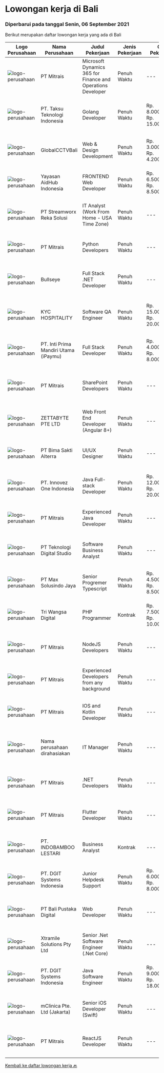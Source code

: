 
  # Lowongan kerja di Bali

  ### Diperbarui pada tanggal Senin, 06 September 2021

  Berikut merupakan daftar lowongan kerja yang ada di Bali

  |Logo Perusahaan | Nama Perusahaan | Judul Pekerjaan | Jenis Pekerjaan | Gaji Pekerjaan | Lokasi | Deskripsi | Tanggal diunggah | Pranala |
  | -------------- | --------------- | --------------- | --------- | --------- | -------------- | ------- | ----------- | ----------- |
  |![logo-perusahaan](https://image-service-cdn.seek.com.au/969b0c47f133a1e0155056a5d964c63953dd6304/ee4dce1061f3f616224767ad58cb2fc751b8d2dc)|PT Mitrais|Microsoft Dynamics 365 for Finance and Operations Developer|Penuh Waktu|---|Denpasar|Build your Career with Mitrais! We're looking for an experienced Microsoft Dynamics 365 for Finance and Operations Developer to be part of our...|Minggu, 05 September 2021|https://www.jobstreet.co.id/id/job/microsoft-dynamics-365-for-finance-and-operations-developer-3610631?token=0~2c6e4bba-7036-4304-993f-61353893682c&sectionRank=1&jobId=jobstreet-id-job-3610631|
|![logo-perusahaan](https://image-service-cdn.seek.com.au/cdad7eadbef6a47d2c5b4d08a7c1b9886e8f7f8f/ee4dce1061f3f616224767ad58cb2fc751b8d2dc)|PT. Taksu Teknologi Indonesia|Golang Developer|Penuh Waktu|Rp. 8.000.000-Rp. 15.000.000|Tangerang|Let’s Build Your Future with Us! Taksu Teknologi is a software development company with presence in Singapore and Indonesia (Bali and Tangerang). We...|Minggu, 05 September 2021|https://www.jobstreet.co.id/id/job/golang-developer-3605555?token=0~2c6e4bba-7036-4304-993f-61353893682c&sectionRank=2&jobId=jobstreet-id-job-3605555|
|![logo-perusahaan](https://image-service-cdn.seek.com.au/ad6b76ed4061fd1c6057b554ff158c654b44fdc3/ee4dce1061f3f616224767ad58cb2fc751b8d2dc)|GlobalCCTVBali|Web & Design Development|Penuh Waktu|Rp. 3.000.000-Rp. 4.200.000|Bali|Requirements1.       Pendidikan minimal S12.       Jurusan IT lebih diutamakan3.       Usia minimal 24 tahun4.       Memiliki pengalaman di bidang Web...|Sabtu, 04 September 2021|https://www.jobstreet.co.id/id/job/web-design-development-3604314?token=0~2c6e4bba-7036-4304-993f-61353893682c&sectionRank=3&jobId=jobstreet-id-job-3604314|
|![logo-perusahaan](https://image-service-cdn.seek.com.au/9b692f209622949279e729a0faf85c537e22289b/ee4dce1061f3f616224767ad58cb2fc751b8d2dc)|Yayasan AidHub Indonesia|FRONTEND Web Developer|Penuh Waktu|Rp. 6.500.000-Rp. 8.500.000|Badung|Job DescriptionResponsibilities: This role will report to the IT Manager Candidate must be able to manage the complete software development process of...|Jumat, 03 September 2021|https://www.jobstreet.co.id/id/job/frontend-web-developer-3610873?token=0~2c6e4bba-7036-4304-993f-61353893682c&sectionRank=4&jobId=jobstreet-id-job-3610873|
|![logo-perusahaan](https://image-service-cdn.seek.com.au/cd7e06fc22850c741eb8275c78b78d2cd1ec15f8/ee4dce1061f3f616224767ad58cb2fc751b8d2dc)|PT Streamworx Reka Solusi|IT Analyst (Work From Home - USA Time Zone)|Penuh Waktu|---|Jakarta Raya|Responsibilities: Troubleshoot and improve existing processes: This can include processes that are written in JavaScript, or REST/SOAP Processes....|Jumat, 03 September 2021|https://www.jobstreet.co.id/id/job/it-analyst-work-from-home-usa-time-zone-3617936?token=0~2c6e4bba-7036-4304-993f-61353893682c&sectionRank=5&jobId=jobstreet-id-job-3617936|
|![logo-perusahaan](https://image-service-cdn.seek.com.au/969b0c47f133a1e0155056a5d964c63953dd6304/ee4dce1061f3f616224767ad58cb2fc751b8d2dc)|PT Mitrais|Python Developers|Penuh Waktu|---|Bali|Build your Career with Mitrais !  We're looking for experienced Python Developers to be part of our team. What will you be doing?  Liasing with...|Kamis, 02 September 2021|https://www.jobstreet.co.id/id/job/python-developers-3606917?token=0~2c6e4bba-7036-4304-993f-61353893682c&sectionRank=6&jobId=jobstreet-id-job-3606917|
|![logo-perusahaan](https://image-service-cdn.seek.com.au/bbf2137c41f12d6e9394eaecc245409d87abbbf0/ee4dce1061f3f616224767ad58cb2fc751b8d2dc)|Bullseye|Full Stack .NET Developer|Penuh Waktu|---|Bali|The support &amp; site reliability engineer (SSRE) – the position was established to support the software development and improvement of our platform...|Kamis, 02 September 2021|https://www.jobstreet.co.id/id/job/full-stack-net-developer-3602408?token=0~2c6e4bba-7036-4304-993f-61353893682c&sectionRank=7&jobId=jobstreet-id-job-3602408|
|![logo-perusahaan](https://us.123rf.com/450wm/pavelstasevich/pavelstasevich1811/pavelstasevich181101027/112815900-stock-vector-no-image-available-icon-flat-vector.jpg?ver=6)|KYC HOSPITALITY|Software QA Engineer|Penuh Waktu|Rp. 15.000.000-Rp. 20.000.000|Bali|MINIMUM 5 YEARS QA EXPERIENCEKYC is the global technology ecosystem for Hotels, focused on revolutionizing the archaic workflow that has plagued the...|Kamis, 02 September 2021|https://www.jobstreet.co.id/id/job/software-qa-engineer-4649415/origin/my?token=0~2c6e4bba-7036-4304-993f-61353893682c&sectionRank=8&jobId=jobstreet-my-job-4649415|
|![logo-perusahaan](https://image-service-cdn.seek.com.au/3cfcf3b08437c3b9e8bce9eefde4d326596fb58a/ee4dce1061f3f616224767ad58cb2fc751b8d2dc)|PT. Inti Prima Mandiri Utama (iPaymu)|Full Stack Developer|Penuh Waktu|Rp. 4.000.000-Rp. 8.000.000|Denpasar|Kualifikasi:  Menguasai Laravel Framework Bisa bekerja dalam TIM Bisa bekerja dalam DEADLINE Supel &amp; KREATIF! LOYAL Berintegritas tinggi|Kamis, 02 September 2021|https://www.jobstreet.co.id/id/job/full-stack-developer-3616758?token=0~2c6e4bba-7036-4304-993f-61353893682c&sectionRank=9&jobId=jobstreet-id-job-3616758|
|![logo-perusahaan](https://image-service-cdn.seek.com.au/969b0c47f133a1e0155056a5d964c63953dd6304/ee4dce1061f3f616224767ad58cb2fc751b8d2dc)|PT Mitrais|SharePoint Developers|Penuh Waktu|---|Denpasar|Build your Career with Mitrais ! We're looking for experienced SharePoint Developers to be part of our team  What will you be doing? Develop REST APIs...|Rabu, 01 September 2021|https://www.jobstreet.co.id/id/job/sharepoint-developers-3606460?token=0~2c6e4bba-7036-4304-993f-61353893682c&sectionRank=10&jobId=jobstreet-id-job-3606460|
|![logo-perusahaan](https://image-service-cdn.seek.com.au/a9ad8fdd00d66418bb5e9ec41ddbc2318ccec822/ee4dce1061f3f616224767ad58cb2fc751b8d2dc)|ZETTABYTE PTE LTD|Web Front End Developer (Angular 8+)|Penuh Waktu|---|Badung|Company Introduction Zettabyte is a software development company that focuses on the education sector. We work together with our multicultural team...|Kamis, 02 September 2021|https://www.jobstreet.co.id/id/job/web-front-end-developer-angular-8-3616643?token=0~2c6e4bba-7036-4304-993f-61353893682c&sectionRank=11&jobId=jobstreet-id-job-3616643|
|![logo-perusahaan](https://image-service-cdn.seek.com.au/3b449304b19b7a5909fe2d6166b69cb2e3dfc9ad/ee4dce1061f3f616224767ad58cb2fc751b8d2dc)|PT Bima Sakti Alterra|UI/UX Designer|Penuh Waktu|---|Denpasar|Job Description Implement recent studies and findings to establish the best overall design elements to include in UX design experiences  Create...|Rabu, 01 September 2021|https://www.jobstreet.co.id/id/job/ui-ux-designer-3616070?token=0~2c6e4bba-7036-4304-993f-61353893682c&sectionRank=12&jobId=jobstreet-id-job-3616070|
|![logo-perusahaan](https://image-service-cdn.seek.com.au/b298687ae02f9798573838624580ad51c34fe2f1/ee4dce1061f3f616224767ad58cb2fc751b8d2dc)|PT. Innovez One Indonesia|Java Full-stack Developer|Penuh Waktu|Rp. 12.000.000-Rp. 20.000.000|Jakarta Raya|We are looking for a dynamic and talented Java Full Stack Developer with strong OOAD background to join our global team. You will work in a SCRUM team...|Rabu, 01 September 2021|https://www.jobstreet.co.id/id/job/java-full-stack-developer-3602285?token=0~2c6e4bba-7036-4304-993f-61353893682c&sectionRank=13&jobId=jobstreet-id-job-3602285|
|![logo-perusahaan](https://image-service-cdn.seek.com.au/969b0c47f133a1e0155056a5d964c63953dd6304/ee4dce1061f3f616224767ad58cb2fc751b8d2dc)|PT Mitrais|Experienced Java Developer|Penuh Waktu|---|Bali|Build your Career with Mitrais!  We have clients who are urgently looking for Experienced Java developers for an immediate start. What will you be...|Selasa, 31 Agustus 2021|https://www.jobstreet.co.id/id/job/experienced-java-developer-3601163?token=0~2c6e4bba-7036-4304-993f-61353893682c&sectionRank=14&jobId=jobstreet-id-job-3601163|
|![logo-perusahaan](https://image-service-cdn.seek.com.au/2c8f060e5cc9c764aa1c8c5e93e0ea44df35bf63/ee4dce1061f3f616224767ad58cb2fc751b8d2dc)|PT Teknologi Digital Studio|Software Business Analyst|Penuh Waktu|---|Denpasar|Perform requirements gathering with various stakeholders and translate the requirements into technical specifications. Analyze and decompose complex...|Selasa, 31 Agustus 2021|https://www.jobstreet.co.id/id/job/software-business-analyst-3614326?token=0~2c6e4bba-7036-4304-993f-61353893682c&sectionRank=15&jobId=jobstreet-id-job-3614326|
|![logo-perusahaan](https://image-service-cdn.seek.com.au/d528f747d71b6f25f37f0562919e21c80001cd02/ee4dce1061f3f616224767ad58cb2fc751b8d2dc)|PT Max Solusindo Jaya|Senior Progremer Typescript|Penuh Waktu|Rp. 4.500.000-Rp. 8.500.000|Bali|We are looking for a Node.js Developer to build and maintain functional web pages and applications To be successful in this role, you should have...|Selasa, 31 Agustus 2021|https://www.jobstreet.co.id/id/job/senior-progremer-typescript-3614370?token=0~2c6e4bba-7036-4304-993f-61353893682c&sectionRank=16&jobId=jobstreet-id-job-3614370|
|![logo-perusahaan](https://image-service-cdn.seek.com.au/32e5ca8b5276ef4e997f15cb0b15d7ad78171bde/ee4dce1061f3f616224767ad58cb2fc751b8d2dc)|Tri Wangsa Digital|PHP Programmer|Kontrak|Rp. 7.500.000-Rp. 10.000.000|Bali|We are looking for a full-time in-house person Junior-Mid Laravel Programmer.Requirements: Excellent in PHP (Laravel Framework) Familiar with OOP,...|Kamis, 02 September 2021|https://www.jobstreet.co.id/id/job/php-programmer-3617275?token=0~2c6e4bba-7036-4304-993f-61353893682c&sectionRank=17&jobId=jobstreet-id-job-3617275|
|![logo-perusahaan](https://image-service-cdn.seek.com.au/969b0c47f133a1e0155056a5d964c63953dd6304/ee4dce1061f3f616224767ad58cb2fc751b8d2dc)|PT Mitrais|NodeJS Developers|Penuh Waktu|---|Bali|Build your Career with Mitrais! We're urgently looking for experienced NodeJS Developers to be part of our team for an immediate start.Our client is a...|Selasa, 31 Agustus 2021|https://www.jobstreet.co.id/id/job/nodejs-developers-3601182?token=0~2c6e4bba-7036-4304-993f-61353893682c&sectionRank=18&jobId=jobstreet-id-job-3601182|
|![logo-perusahaan](https://image-service-cdn.seek.com.au/969b0c47f133a1e0155056a5d964c63953dd6304/ee4dce1061f3f616224767ad58cb2fc751b8d2dc)|PT Mitrais|Experienced Developers from any background|Penuh Waktu|---|Bali|Build your Career with Mitrais !  We're looking for experienced Software Engineers from any background to be part of our team.  What will you...|Selasa, 31 Agustus 2021|https://www.jobstreet.co.id/id/job/experienced-developers-from-any-background-3601164?token=0~2c6e4bba-7036-4304-993f-61353893682c&sectionRank=19&jobId=jobstreet-id-job-3601164|
|![logo-perusahaan](https://image-service-cdn.seek.com.au/969b0c47f133a1e0155056a5d964c63953dd6304/ee4dce1061f3f616224767ad58cb2fc751b8d2dc)|PT Mitrais|IOS and Kotlin Developer|Penuh Waktu|---|Bali|Build your Career with Mitrais !  We're looking for experienced iOS and Kotlin Developer to be part of our team. What will you be doing?  Liase with...|Selasa, 31 Agustus 2021|https://www.jobstreet.co.id/id/job/ios-and-kotlin-developer-3601171?token=0~2c6e4bba-7036-4304-993f-61353893682c&sectionRank=20&jobId=jobstreet-id-job-3601171|
|![logo-perusahaan](https://us.123rf.com/450wm/pavelstasevich/pavelstasevich1811/pavelstasevich181101027/112815900-stock-vector-no-image-available-icon-flat-vector.jpg?ver=6)|Nama perusahaan dirahasiakan|IT Manager|Penuh Waktu|---|Bali|Pendidikan minimal S1 segala jurusan Memiliki pengetahuan mengenai PHP dan bahasa pemrograman lainnya atau menguasai jaringan Gaji negotiable...|Rabu, 01 September 2021|https://www.jobstreet.co.id/id/job/it-manager-3615473?token=0~2c6e4bba-7036-4304-993f-61353893682c&sectionRank=21&jobId=jobstreet-id-job-3615473|
|![logo-perusahaan](https://image-service-cdn.seek.com.au/969b0c47f133a1e0155056a5d964c63953dd6304/ee4dce1061f3f616224767ad58cb2fc751b8d2dc)|PT Mitrais|.NET Developers|Penuh Waktu|---|Denpasar|Build your Career with Mitrais !  We're looking for experienced .NET Software Engineers to be part of our team.  What will you be doing ?  Coding high...|Selasa, 31 Agustus 2021|https://www.jobstreet.co.id/id/job/net-developers-3601200?token=0~2c6e4bba-7036-4304-993f-61353893682c&sectionRank=22&jobId=jobstreet-id-job-3601200|
|![logo-perusahaan](https://image-service-cdn.seek.com.au/969b0c47f133a1e0155056a5d964c63953dd6304/ee4dce1061f3f616224767ad58cb2fc751b8d2dc)|PT Mitrais|Flutter Developer|Penuh Waktu|---|Bali|Build your Career with Mitrais !  We're looking for experienced Flutter Developer to be part of our team. What will you be doing?  Liase with...|Selasa, 31 Agustus 2021|https://www.jobstreet.co.id/id/job/flutter-developer-3601166?token=0~2c6e4bba-7036-4304-993f-61353893682c&sectionRank=23&jobId=jobstreet-id-job-3601166|
|![logo-perusahaan](https://image-service-cdn.seek.com.au/16ca15057c32408cd452cc83f4be6702ee1b3205/ee4dce1061f3f616224767ad58cb2fc751b8d2dc)|PT. INDOBAMBOO LESTARI|Business Analyst|Kontrak|---|Gianyar|Developed business model(s) that are viable for people public partnership investments Evaluating business processes, anticipating requirements,...|Senin, 30 Agustus 2021|https://www.jobstreet.co.id/id/job/business-analyst-3613944?token=0~2c6e4bba-7036-4304-993f-61353893682c&sectionRank=24&jobId=jobstreet-id-job-3613944|
|![logo-perusahaan](https://image-service-cdn.seek.com.au/e1681d73e68b1b74b5b5136363b820dd70a250df/ee4dce1061f3f616224767ad58cb2fc751b8d2dc)|PT. DGIT Systems Indonesia|Junior Helpdesk Support|Penuh Waktu|Rp. 6.000.000-Rp. 8.000.000|Bali|We are looking for Junior Helpdesk Support. you will be responsible when our customers require technical expertise/solution aiming for the greatest...|Senin, 30 Agustus 2021|https://www.jobstreet.co.id/id/job/junior-helpdesk-support-3613063?token=0~2c6e4bba-7036-4304-993f-61353893682c&sectionRank=25&jobId=jobstreet-id-job-3613063|
|![logo-perusahaan](https://us.123rf.com/450wm/pavelstasevich/pavelstasevich1811/pavelstasevich181101027/112815900-stock-vector-no-image-available-icon-flat-vector.jpg?ver=6)|PT Bali Pustaka Digital|Web Developer|Penuh Waktu|---|Denpasar|Kualifikasi : Menguasai PHP, MySQL, Javascript dan JQuery Menguasai Laravel / Codelgniter Mengerti Penggunaan Bootstrap Mampu Bekerja dalam Team /...|Selasa, 31 Agustus 2021|https://www.jobstreet.co.id/id/job/web-developer-3614800?token=0~2c6e4bba-7036-4304-993f-61353893682c&sectionRank=26&jobId=jobstreet-id-job-3614800|
|![logo-perusahaan](https://image-service-cdn.seek.com.au/886dbb766c5bd832cea6f1bb5b5374b094ca8917/ee4dce1061f3f616224767ad58cb2fc751b8d2dc)|Xtramile Solutions Pty Ltd|Senior .Net Software Engineer (.Net Core)|Penuh Waktu|---|Bali|Innovative job opportunity offering a high salary package, attractive bonus remuneration and full remote working arrangement.This role will help...|Senin, 30 Agustus 2021|https://www.jobstreet.co.id/id/job/senior-net-software-engineer-net-core-3613136?token=0~2c6e4bba-7036-4304-993f-61353893682c&sectionRank=27&jobId=jobstreet-id-job-3613136|
|![logo-perusahaan](https://image-service-cdn.seek.com.au/e1681d73e68b1b74b5b5136363b820dd70a250df/ee4dce1061f3f616224767ad58cb2fc751b8d2dc)|PT. DGIT Systems Indonesia|Java Software Engineer|Penuh Waktu|Rp. 9.000.000-Rp. 18.000.000|Badung|We are looking for a talented Java engineer to join an experienced team of engineers working on our flagship products Telflow, a next-generation...|Sabtu, 28 Agustus 2021|https://www.jobstreet.co.id/id/job/java-software-engineer-3599701?token=0~2c6e4bba-7036-4304-993f-61353893682c&sectionRank=28&jobId=jobstreet-id-job-3599701|
|![logo-perusahaan](https://image-service-cdn.seek.com.au/7665bb5bd589f085f653b36d2f3cbccaf93e5953/ee4dce1061f3f616224767ad58cb2fc751b8d2dc)|mClinica Pte. Ltd (Jakarta)|Senior iOS Developer (Swift)|Penuh Waktu|---|Bali|mClinica is hiring for a Senior iOS Developer to serve our clients in Southeast Asia and support our growth regionally and globally. We are looking...|Sabtu, 28 Agustus 2021|https://www.jobstreet.co.id/id/job/senior-ios-developer-swift-3612850?token=0~2c6e4bba-7036-4304-993f-61353893682c&sectionRank=29&jobId=jobstreet-id-job-3612850|
|![logo-perusahaan](https://image-service-cdn.seek.com.au/969b0c47f133a1e0155056a5d964c63953dd6304/ee4dce1061f3f616224767ad58cb2fc751b8d2dc)|PT Mitrais|ReactJS Developer|Penuh Waktu|---|Bali|We're urgently looking for experienced ReactJS Developers to be part of our team for an immediate start.Our client is a consultancy focused company...|Jumat, 27 Agustus 2021|https://www.jobstreet.co.id/id/job/reactjs-developer-3598724?token=0~2c6e4bba-7036-4304-993f-61353893682c&sectionRank=30&jobId=jobstreet-id-job-3598724|


  [Kembali ke daftar lowongan kerja 🔙](../README.md#daftar-lowongan-kerja)
  